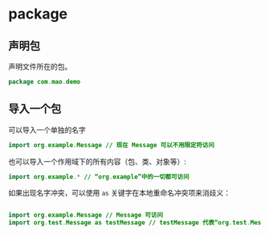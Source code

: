 # package

## 声明包

声明文件所在的包。

```java
package com.mao.demo
```

## 导入一个包

可以导入一个单独的名字

```java
import org.example.Message // 现在 Message 可以不用限定符访问
```

也可以导入一个作用域下的所有内容（包、类、对象等）:

```java
import org.example.* // “org.example”中的一切都可访问
```

如果出现名字冲突，可以使用 `as` 关键字在本地重命名冲突项来消歧义：

```java

import org.example.Message // Message 可访问
import org.test.Message as testMessage // testMessage 代表“org.test.Message”
```
